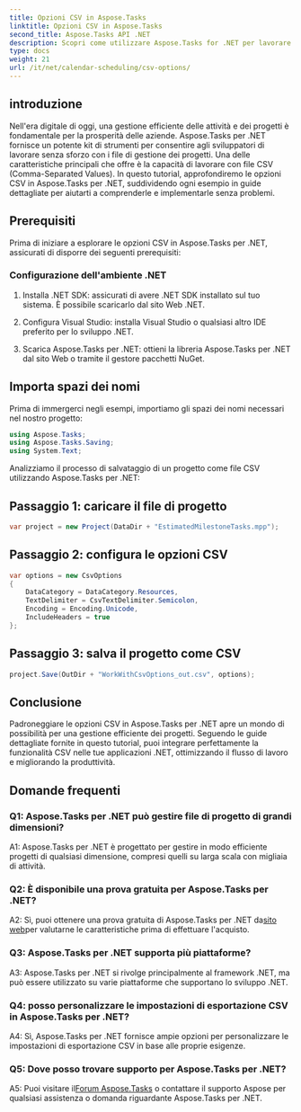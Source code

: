 ```yaml
---
title: Opzioni CSV in Aspose.Tasks
linktitle: Opzioni CSV in Aspose.Tasks
second_title: Aspose.Tasks API .NET
description: Scopri come utilizzare Aspose.Tasks for .NET per lavorare in modo efficiente con i file CSV, migliorando facilmente le tue capacità di gestione dei progetti.
type: docs
weight: 21
url: /it/net/calendar-scheduling/csv-options/
---
```

## introduzione

Nell'era digitale di oggi, una gestione efficiente delle attività e dei progetti è fondamentale per la prosperità delle aziende. Aspose.Tasks per .NET fornisce un potente kit di strumenti per consentire agli sviluppatori di lavorare senza sforzo con i file di gestione dei progetti. Una delle caratteristiche principali che offre è la capacità di lavorare con file CSV (Comma-Separated Values). In questo tutorial, approfondiremo le opzioni CSV in Aspose.Tasks per .NET, suddividendo ogni esempio in guide dettagliate per aiutarti a comprenderle e implementarle senza problemi.

## Prerequisiti

Prima di iniziare a esplorare le opzioni CSV in Aspose.Tasks per .NET, assicurati di disporre dei seguenti prerequisiti:

### Configurazione dell'ambiente .NET

1. Installa .NET SDK: assicurati di avere .NET SDK installato sul tuo sistema. È possibile scaricarlo dal sito Web .NET.

2. Configura Visual Studio: installa Visual Studio o qualsiasi altro IDE preferito per lo sviluppo .NET.

3. Scarica Aspose.Tasks per .NET: ottieni la libreria Aspose.Tasks per .NET dal sito Web o tramite il gestore pacchetti NuGet.

## Importa spazi dei nomi

Prima di immergerci negli esempi, importiamo gli spazi dei nomi necessari nel nostro progetto:

```csharp
using Aspose.Tasks;
using Aspose.Tasks.Saving;
using System.Text;
```

Analizziamo il processo di salvataggio di un progetto come file CSV utilizzando Aspose.Tasks per .NET:

## Passaggio 1: caricare il file di progetto

```csharp
var project = new Project(DataDir + "EstimatedMilestoneTasks.mpp");
```

## Passaggio 2: configura le opzioni CSV

```csharp
var options = new CsvOptions
{
    DataCategory = DataCategory.Resources,
    TextDelimiter = CsvTextDelimiter.Semicolon,
    Encoding = Encoding.Unicode,
    IncludeHeaders = true
};
```

## Passaggio 3: salva il progetto come CSV

```csharp
project.Save(OutDir + "WorkWithCsvOptions_out.csv", options);
```

## Conclusione

Padroneggiare le opzioni CSV in Aspose.Tasks per .NET apre un mondo di possibilità per una gestione efficiente dei progetti. Seguendo le guide dettagliate fornite in questo tutorial, puoi integrare perfettamente la funzionalità CSV nelle tue applicazioni .NET, ottimizzando il flusso di lavoro e migliorando la produttività.

## Domande frequenti

### Q1: Aspose.Tasks per .NET può gestire file di progetto di grandi dimensioni?

A1: Aspose.Tasks per .NET è progettato per gestire in modo efficiente progetti di qualsiasi dimensione, compresi quelli su larga scala con migliaia di attività.

### Q2: È disponibile una prova gratuita per Aspose.Tasks per .NET?

 A2: Sì, puoi ottenere una prova gratuita di Aspose.Tasks per .NET da[sito web](https://releases.aspose.com/tasks/net/)per valutarne le caratteristiche prima di effettuare l'acquisto.

### Q3: Aspose.Tasks per .NET supporta più piattaforme?

A3: Aspose.Tasks per .NET si rivolge principalmente al framework .NET, ma può essere utilizzato su varie piattaforme che supportano lo sviluppo .NET.

### Q4: posso personalizzare le impostazioni di esportazione CSV in Aspose.Tasks per .NET?

A4: Sì, Aspose.Tasks per .NET fornisce ampie opzioni per personalizzare le impostazioni di esportazione CSV in base alle proprie esigenze.

### Q5: Dove posso trovare supporto per Aspose.Tasks per .NET?

 A5: Puoi visitare il[Forum Aspose.Tasks](https://forum.aspose.com/c/tasks/15) o contattare il supporto Aspose per qualsiasi assistenza o domanda riguardante Aspose.Tasks per .NET.